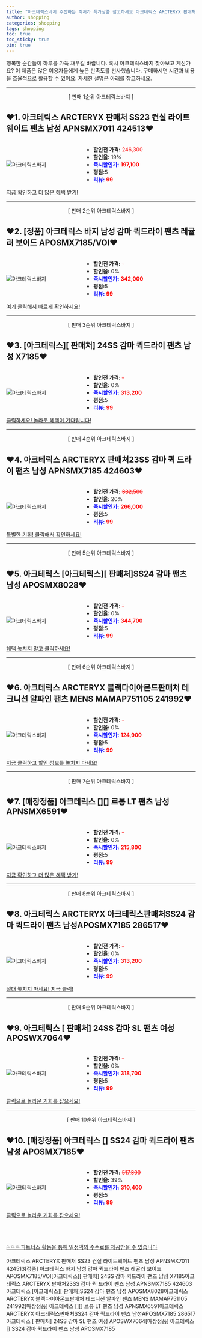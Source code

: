 ```yaml
---
title: "아크테릭스바지 추천하는 최저가 특가상품 참고하세요 아크테릭스 ARCTERYX 판매처 SS23 컨실"
author: shopping
categories: shopping
tags: shopping
toc: true
toc_sticky: true
pin: true
---
```

행복한 순간들이 하루를 가득 채우길 바랍니다. 혹시 아크테릭스바지 찾아보고 계신가요?  이 제품은 많은 이용자들에게 높은 만족도를 선사했습니다. 구매하시면 시간과 비용을 효율적으로 활용할 수 있어요. 자세한 설명은 아래를 참고하세요.

---
<p class="toplist" style="margin: 0 auto; display: block; width: fit-content;">[ 판매 1순위 아크테릭스바지 ]</p>

<h2><strong>❤️1. 아크테릭스 ARCTERYX 판매처 SS23 컨실 라이트웨이트 팬츠 남성 APNSMX7011 424513❤️</strong></h2>

<div style="display: flex; align-items: center;">
    <div style="flex: 0.4;">
        <img src="https://thumbnail10.coupangcdn.com/thumbnails/remote/230x230ex/image/vendor_inventory/9b82/4db41796f2dd092dc56a411c2063bddbe9a97567b8fe3334ab6125e0c0f9.jpg" alt="아크테릭스바지" style="max-width: 100%;">
    </div>
    <div style="flex: 0.6; margin-left: 10px;">
        <ul>
            <li><strong>할인전 가격:</strong> <del style="color: red;">246,300</del></li>
            <li><strong>할인율:</strong> 19%</li>
            <li><span style='color:blue'><strong>즉시할인가:</strong></span> <span style='color:red'><strong>197,100</strong></span></li>
            <li><strong>평점:</strong>5</li>
            <li><span style='color:blue'><strong>리뷰:</strong></span> <span style='color:red'><strong>99</strong></span></li>
        </ul>
    </div>
</div>
<div class="center">
    <a href="https://selin100587001.github.io?lptag=AF9450613&subid=githubio&pageKey=8161103800&traceid=V0-153&itemId=23267338435&vendorItemId=90299696205" class="myButton">
        지금 확인하고 더 많은 혜택 받기!
    </a>
</div>


---
<p class="toplist" style="margin: 0 auto; display: block; width: fit-content;">[ 판매 2순위 아크테릭스바지 ]</p>

<h2><strong>❤️2. [정품] 아크테릭스 바지 남성 감마 퀵드라이 팬츠 레귤러 보이드 APOSMX7185/VOI❤️</strong></h2>

<div style="display: flex; align-items: center;">
    <div style="flex: 0.4;">
        <img src="https://thumbnail9.coupangcdn.com/thumbnails/remote/230x230ex/image/vendor_inventory/6ff6/210ba40239412c650467b809d8ef657d8ac0a2c78438eb695b05daa6dc8e.png" alt="아크테릭스바지" style="max-width: 100%;">
    </div>
    <div style="flex: 0.6; margin-left: 10px;">
        <ul>
            <li><strong>할인전 가격:</strong> <del style="color: red;">-</del></li>
            <li><strong>할인율:</strong> 0%</li>
            <li><span style='color:blue'><strong>즉시할인가:</strong></span> <span style='color:red'><strong>342,000</strong></span></li>
            <li><strong>평점:</strong>5</li>
            <li><span style='color:blue'><strong>리뷰:</strong></span> <span style='color:red'><strong>99</strong></span></li>
        </ul>
    </div>
</div>
<div class="center">
    <a href="https://selin100587001.github.io?lptag=AF9450613&subid=githubio&pageKey=8058420092&traceid=V0-153&itemId=22625433136&vendorItemId=89666951682" class="myButton">
        여기 클릭해서 빠르게 확인하세요!
    </a>
</div>


---
<p class="toplist" style="margin: 0 auto; display: block; width: fit-content;">[ 판매 3순위 아크테릭스바지 ]</p>

<h2><strong>❤️3. [아크테릭스][ 판매처] 24SS 감마 퀵드라이 팬츠 남성 X7185❤️</strong></h2>

<div style="display: flex; align-items: center;">
    <div style="flex: 0.4;">
        <img src="https://thumbnail8.coupangcdn.com/thumbnails/remote/230x230ex/image/vendor_inventory/c296/f8ca9d1feaa62ec706e3fd1e22851ba8e003701b35e6288e54866add84e0.jpg" alt="아크테릭스바지" style="max-width: 100%;">
    </div>
    <div style="flex: 0.6; margin-left: 10px;">
        <ul>
            <li><strong>할인전 가격:</strong> <del style="color: red;">-</del></li>
            <li><strong>할인율:</strong> 0%</li>
            <li><span style='color:blue'><strong>즉시할인가:</strong></span> <span style='color:red'><strong>313,200</strong></span></li>
            <li><strong>평점:</strong>5</li>
            <li><span style='color:blue'><strong>리뷰:</strong></span> <span style='color:red'><strong>99</strong></span></li>
        </ul>
    </div>
</div>
<div class="center">
    <a href="https://selin100587001.github.io?lptag=AF9450613&subid=githubio&pageKey=8214447325&traceid=V0-153&itemId=23589176333&vendorItemId=90765437567" class="myButton">
        클릭하세요! 놀라운 혜택이 기다립니다!
    </a>
</div>


---
<p class="toplist" style="margin: 0 auto; display: block; width: fit-content;">[ 판매 4순위 아크테릭스바지 ]</p>

<h2><strong>❤️4. 아크테릭스 ARCTERYX 판매처23SS 감마 퀵 드라이 팬츠 남성 APNSMX7185 424603❤️</strong></h2>

<div style="display: flex; align-items: center;">
    <div style="flex: 0.4;">
        <img src="https://thumbnail8.coupangcdn.com/thumbnails/remote/230x230ex/image/vendor_inventory/4f27/abb71b111fe1f46d6c2c42938c75189ff797fb29604522de77a3937e2fa5.jpg" alt="아크테릭스바지" style="max-width: 100%;">
    </div>
    <div style="flex: 0.6; margin-left: 10px;">
        <ul>
            <li><strong>할인전 가격:</strong> <del style="color: red;">332,500</del></li>
            <li><strong>할인율:</strong> 20%</li>
            <li><span style='color:blue'><strong>즉시할인가:</strong></span> <span style='color:red'><strong>266,000</strong></span></li>
            <li><strong>평점:</strong>5</li>
            <li><span style='color:blue'><strong>리뷰:</strong></span> <span style='color:red'><strong>99</strong></span></li>
        </ul>
    </div>
</div>
<div class="center">
    <a href="https://selin100587001.github.io?lptag=AF9450613&subid=githubio&pageKey=8161117741&traceid=V0-153&itemId=23267463983&vendorItemId=90299821489" class="myButton">
        특별한 기회! 클릭해서 확인하세요!
    </a>
</div>


---
<p class="toplist" style="margin: 0 auto; display: block; width: fit-content;">[ 판매 5순위 아크테릭스바지 ]</p>

<h2><strong>❤️5. 아크테릭스 [아크테릭스][ 판매처]SS24 감마 팬츠 남성 APOSMX8028❤️</strong></h2>

<div style="display: flex; align-items: center;">
    <div style="flex: 0.4;">
        <img src="https://thumbnail6.coupangcdn.com/thumbnails/remote/230x230ex/image/vendor_inventory/944a/ac5e1ecfac32f3b5896157be5b59e37121ee93f345e934a8881ef4c70e4e.jpg" alt="아크테릭스바지" style="max-width: 100%;">
    </div>
    <div style="flex: 0.6; margin-left: 10px;">
        <ul>
            <li><strong>할인전 가격:</strong> <del style="color: red;">-</del></li>
            <li><strong>할인율:</strong> 0%</li>
            <li><span style='color:blue'><strong>즉시할인가:</strong></span> <span style='color:red'><strong>344,700</strong></span></li>
            <li><strong>평점:</strong>5</li>
            <li><span style='color:blue'><strong>리뷰:</strong></span> <span style='color:red'><strong>99</strong></span></li>
        </ul>
    </div>
</div>
<div class="center">
    <a href="https://selin100587001.github.io?lptag=AF9450613&subid=githubio&pageKey=8176135523&traceid=V0-153&itemId=23365029414&vendorItemId=90395383619" class="myButton">
        혜택 놓치지 말고 클릭하세요!
    </a>
</div>


---
<p class="toplist" style="margin: 0 auto; display: block; width: fit-content;">[ 판매 6순위 아크테릭스바지 ]</p>

<h2><strong>❤️6. 아크테릭스 ARCTERYX 블랙다이아몬드판매처 테크니션 알파인 팬츠 MENS MAMAP751105 241992❤️</strong></h2>

<div style="display: flex; align-items: center;">
    <div style="flex: 0.4;">
        <img src="https://thumbnail6.coupangcdn.com/thumbnails/remote/230x230ex/image/vendor_inventory/f960/c0b176ba708c1c729305c68158fecb5cb8f6d33c0b1b2b749c340f1b4441.jpg" alt="아크테릭스바지" style="max-width: 100%;">
    </div>
    <div style="flex: 0.6; margin-left: 10px;">
        <ul>
            <li><strong>할인전 가격:</strong> <del style="color: red;">-</del></li>
            <li><strong>할인율:</strong> 0%</li>
            <li><span style='color:blue'><strong>즉시할인가:</strong></span> <span style='color:red'><strong>124,900</strong></span></li>
            <li><strong>평점:</strong>5</li>
            <li><span style='color:blue'><strong>리뷰:</strong></span> <span style='color:red'><strong>99</strong></span></li>
        </ul>
    </div>
</div>
<div class="center">
    <a href="https://selin100587001.github.io?lptag=AF9450613&subid=githubio&pageKey=8198502363&traceid=V0-153&itemId=23491284532&vendorItemId=90782128912" class="myButton">
        지금 클릭하고 할인 정보를 놓치지 마세요!
    </a>
</div>


---
<p class="toplist" style="margin: 0 auto; display: block; width: fit-content;">[ 판매 7순위 아크테릭스바지 ]</p>

<h2><strong>❤️7. [매장정품] 아크테릭스 [][] 르봉 LT 팬츠 남성 APNSMX6591❤️</strong></h2>

<div style="display: flex; align-items: center;">
    <div style="flex: 0.4;">
        <img src="https://thumbnail6.coupangcdn.com/thumbnails/remote/230x230ex/image/vendor_inventory/b3b1/2000c06bcfdc84e3d94b06d01d825e3340d7a519d70b31488663fd1e623a.jpg" alt="아크테릭스바지" style="max-width: 100%;">
    </div>
    <div style="flex: 0.6; margin-left: 10px;">
        <ul>
            <li><strong>할인전 가격:</strong> <del style="color: red;">-</del></li>
            <li><strong>할인율:</strong> 0%</li>
            <li><span style='color:blue'><strong>즉시할인가:</strong></span> <span style='color:red'><strong>215,800</strong></span></li>
            <li><strong>평점:</strong>5</li>
            <li><span style='color:blue'><strong>리뷰:</strong></span> <span style='color:red'><strong>99</strong></span></li>
        </ul>
    </div>
</div>
<div class="center">
    <a href="https://selin100587001.github.io?lptag=AF9450613&subid=githubio&pageKey=8140060740&traceid=V0-153&itemId=23130627305&vendorItemId=90765438982" class="myButton">
        지금 확인하고 더 많은 혜택 받기!
    </a>
</div>


---
<p class="toplist" style="margin: 0 auto; display: block; width: fit-content;">[ 판매 8순위 아크테릭스바지 ]</p>

<h2><strong>❤️8. 아크테릭스 ARCTERYX 아크테릭스판매처SS24 감마 퀵드라이 팬츠 남성APOSMX7185 286517❤️</strong></h2>

<div style="display: flex; align-items: center;">
    <div style="flex: 0.4;">
        <img src="https://thumbnail8.coupangcdn.com/thumbnails/remote/230x230ex/image/vendor_inventory/c296/f8ca9d1feaa62ec706e3fd1e22851ba8e003701b35e6288e54866add84e0.jpg" alt="아크테릭스바지" style="max-width: 100%;">
    </div>
    <div style="flex: 0.6; margin-left: 10px;">
        <ul>
            <li><strong>할인전 가격:</strong> <del style="color: red;">-</del></li>
            <li><strong>할인율:</strong> 0%</li>
            <li><span style='color:blue'><strong>즉시할인가:</strong></span> <span style='color:red'><strong>313,200</strong></span></li>
            <li><strong>평점:</strong>5</li>
            <li><span style='color:blue'><strong>리뷰:</strong></span> <span style='color:red'><strong>99</strong></span></li>
        </ul>
    </div>
</div>
<div class="center">
    <a href="https://selin100587001.github.io?lptag=AF9450613&subid=githubio&pageKey=8216155107&traceid=V0-153&itemId=23599463873&vendorItemId=90765437890" class="myButton">
        절대 놓치지 마세요! 지금 클릭!
    </a>
</div>


---
<p class="toplist" style="margin: 0 auto; display: block; width: fit-content;">[ 판매 9순위 아크테릭스바지 ]</p>

<h2><strong>❤️9. 아크테릭스 [ 판매처] 24SS 감마 SL 팬츠 여성 APOSWX7064❤️</strong></h2>

<div style="display: flex; align-items: center;">
    <div style="flex: 0.4;">
        <img src="https://thumbnail9.coupangcdn.com/thumbnails/remote/230x230ex/image/vendor_inventory/cb4e/bdb8a63145b42c01facfa5812218974d9b58f638adb24818a6b4ddb11b3e.jpg" alt="아크테릭스바지" style="max-width: 100%;">
    </div>
    <div style="flex: 0.6; margin-left: 10px;">
        <ul>
            <li><strong>할인전 가격:</strong> <del style="color: red;">-</del></li>
            <li><strong>할인율:</strong> 0%</li>
            <li><span style='color:blue'><strong>즉시할인가:</strong></span> <span style='color:red'><strong>318,700</strong></span></li>
            <li><strong>평점:</strong>5</li>
            <li><span style='color:blue'><strong>리뷰:</strong></span> <span style='color:red'><strong>99</strong></span></li>
        </ul>
    </div>
</div>
<div class="center">
    <a href="https://selin100587001.github.io?lptag=AF9450613&subid=githubio&pageKey=8167340422&traceid=V0-153&itemId=23308946461&vendorItemId=90340946454" class="myButton">
        클릭으로 놀라운 기회를 잡으세요!
    </a>
</div>


---
<p class="toplist" style="margin: 0 auto; display: block; width: fit-content;">[ 판매 10순위 아크테릭스바지 ]</p>

<h2><strong>❤️10. [매장정품] 아크테릭스 [] SS24 감마 퀵드라이 팬츠 남성 APOSMX7185❤️</strong></h2>

<div style="display: flex; align-items: center;">
    <div style="flex: 0.4;">
        <img src="https://thumbnail8.coupangcdn.com/thumbnails/remote/230x230ex/image/vendor_inventory/c296/f8ca9d1feaa62ec706e3fd1e22851ba8e003701b35e6288e54866add84e0.jpg" alt="아크테릭스바지" style="max-width: 100%;">
    </div>
    <div style="flex: 0.6; margin-left: 10px;">
        <ul>
            <li><strong>할인전 가격:</strong> <del style="color: red;">517,300</del></li>
            <li><strong>할인율:</strong> 39%</li>
            <li><span style='color:blue'><strong>즉시할인가:</strong></span> <span style='color:red'><strong>310,400</strong></span></li>
            <li><strong>평점:</strong>5</li>
            <li><span style='color:blue'><strong>리뷰:</strong></span> <span style='color:red'><strong>99</strong></span></li>
        </ul>
    </div>
</div>
<div class="center">
    <a href="https://selin100587001.github.io?lptag=AF9450613&subid=githubio&pageKey=8223361212&traceid=V0-153&itemId=23642119564&vendorItemId=90667603507" class="myButton">
        클릭으로 놀라운 기회를 잡으세요!
    </a>
</div>

<br><br><br>[💦 💦 💦 파트너스 활동을 통해 일정액의 수수료를 제공받을 수 있습니다](https://link.coupang.com/a/bcpT2c)<br><br>아크테릭스 ARCTERYX 판매처 SS23 컨실 라이트웨이트 팬츠 남성 APNSMX7011 424513[정품] 아크테릭스 바지 남성 감마 퀵드라이 팬츠 레귤러 보이드 APOSMX7185/VOI[아크테릭스][ 판매처] 24SS 감마 퀵드라이 팬츠 남성 X7185아크테릭스 ARCTERYX 판매처23SS 감마 퀵 드라이 팬츠 남성 APNSMX7185 424603아크테릭스 [아크테릭스][ 판매처]SS24 감마 팬츠 남성 APOSMX8028아크테릭스 ARCTERYX 블랙다이아몬드판매처 테크니션 알파인 팬츠 MENS MAMAP751105 241992[매장정품] 아크테릭스 [][] 르봉 LT 팬츠 남성 APNSMX6591아크테릭스 ARCTERYX 아크테릭스판매처SS24 감마 퀵드라이 팬츠 남성APOSMX7185 286517아크테릭스 [ 판매처] 24SS 감마 SL 팬츠 여성 APOSWX7064[매장정품] 아크테릭스 [] SS24 감마 퀵드라이 팬츠 남성 APOSMX7185